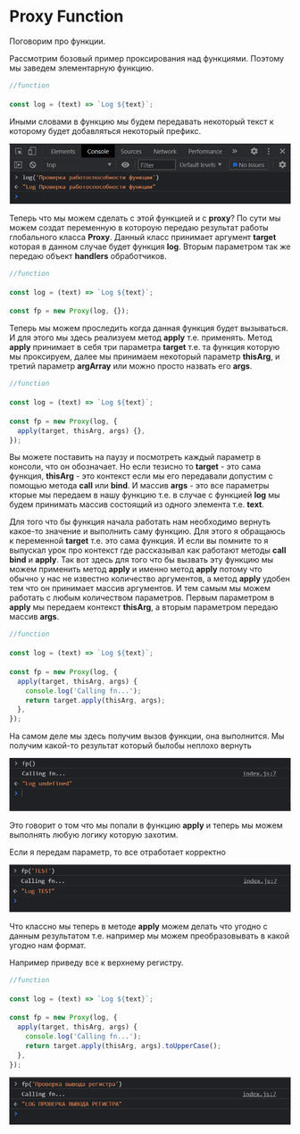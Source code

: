 # Proxy Function

Поговорим про функции.

Рассмотрим бозовый пример проксирования над функциями. Поэтому мы заведем элементарную функцию.

```js
//function

const log = (text) => `Log ${text}`;
```

Иными словами в функцию мы будем передавать некоторый текст к которому будет добавляться некоторый префикс.

![](img/009.png)

Теперь что мы можем сделать с этой функцией и с **proxy**? По сути мы можем создат переменную в котороую передаю результат работы глобального класса **Proxy**. Данный класс принимает аргумент **target** которая в данном случае будет функция **log**. Вторым параметром так же передаю объект **handlers** обработчиков.

```js
//function

const log = (text) => `Log ${text}`;

const fp = new Proxy(log, {});
```

Теперь мы можем проследить когда данная функция будет вызываться. И для этого мы здесь реализуем метод **apply** т.е. применять. Метод **apply** принимает в себя три параметра **target** т.е. та функция которую мы проксируем, далее мы принимаем некоторый параметр **thisArg**, и третий параметр **argArray** или можно просто назвать его **args**.

```js
//function

const log = (text) => `Log ${text}`;

const fp = new Proxy(log, {
  apply(target, thisArg, args) {},
});
```

Вы можете поставить на паузу и посмотреть каждый параметр в консоли, что он обозначает. Но если тезисно то **target** - это сама функция, **thisArg** - это контекст если мы его передавали допустим с помощью метода **call** или **bind**. И массив **args** - это все параметры кторые мы передаем в нашу функцию т.е. в случае с функцией **log** мы будем принимать массив состоящий из одного элемента т.е. **text**.

Для того что бы функция начала работать нам необходимо вернуть какое-то значение и выполнить саму функцию. Для этого я обращаюсь к переменной **target** т.е. это сама функция. И если вы помните то я выпускал урок про контекст где рассказывал как работают методы **call** **bind** и **apply**. Так вот здесь для того что бы вызвать эту функцию мы можем применить метод **apply** и именно метод **apply** потому что обычно у нас не известно количество аргументов, а метод **apply** удобен тем что он принимает массив аргументов. И тем самым мы можем работать с любым количеством параметров. Первым параметром в **apply** мы передаем контекст **thisArg**, а вторым параметром передаю массив **args**.

```js
//function

const log = (text) => `Log ${text}`;

const fp = new Proxy(log, {
  apply(target, thisArg, args) {
    console.log('Calling fn...');
    return target.apply(thisArg, args);
  },
});
```

На самом деле мы здесь получим вызов функции, она выполнится. Мы получим какой-то результат который былобы неплохо вернуть

![](img/010.png)

Это говорит о том что мы попали в функцию **apply** и теперь мы можем выполнять любую логику которую захотим.

Если я передам параметр, то все отработает корректно

![](img/011.png)

Что классно мы теперь в методе **apply** можем делать что угодно с данным результатом т.е. например мы можем преобразовывать в какой угодно нам формат.

Например приведу все к верхнему регистру.

```js
//function

const log = (text) => `Log ${text}`;

const fp = new Proxy(log, {
  apply(target, thisArg, args) {
    console.log('Calling fn...');
    return target.apply(thisArg, args).toUpperCase();
  },
});
```

![](img/012.png)
